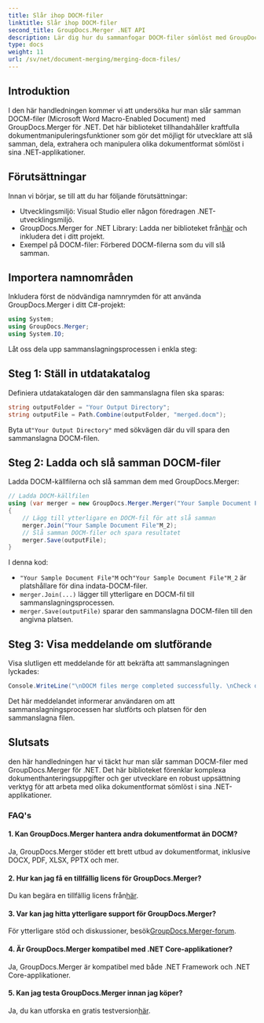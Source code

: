 ```yaml
---
title: Slår ihop DOCM-filer
linktitle: Slår ihop DOCM-filer
second_title: GroupDocs.Merger .NET API
description: Lär dig hur du sammanfogar DOCM-filer sömlöst med GroupDocs.Merger för .NET. Enkel och effektiv dokumenthantering för .NET-applikationer.
type: docs
weight: 11
url: /sv/net/document-merging/merging-docm-files/
---
```

## Introduktion
I den här handledningen kommer vi att undersöka hur man slår samman DOCM-filer (Microsoft Word Macro-Enabled Document) med GroupDocs.Merger för .NET. Det här biblioteket tillhandahåller kraftfulla dokumentmanipuleringsfunktioner som gör det möjligt för utvecklare att slå samman, dela, extrahera och manipulera olika dokumentformat sömlöst i sina .NET-applikationer.
## Förutsättningar
Innan vi börjar, se till att du har följande förutsättningar:
- Utvecklingsmiljö: Visual Studio eller någon föredragen .NET-utvecklingsmiljö.
-  GroupDocs.Merger for .NET Library: Ladda ner biblioteket från[här](https://releases.groupdocs.com/merger/net/) och inkludera det i ditt projekt.
- Exempel på DOCM-filer: Förbered DOCM-filerna som du vill slå samman.
  

## Importera namnområden
Inkludera först de nödvändiga namnrymden för att använda GroupDocs.Merger i ditt C#-projekt:
```csharp
using System; 
using GroupDocs.Merger;
using System.IO;
```

Låt oss dela upp sammanslagningsprocessen i enkla steg:
## Steg 1: Ställ in utdatakatalog
Definiera utdatakatalogen där den sammanslagna filen ska sparas:
```csharp
string outputFolder = "Your Output Directory";
string outputFile = Path.Combine(outputFolder, "merged.docm");
```
 Byta ut`"Your Output Directory"` med sökvägen där du vill spara den sammanslagna DOCM-filen.
## Steg 2: Ladda och slå samman DOCM-filer
Ladda DOCM-källfilerna och slå samman dem med GroupDocs.Merger:
```csharp
// Ladda DOCM-källfilen
using (var merger = new GroupDocs.Merger.Merger("Your Sample Document File"M))
{
    // Lägg till ytterligare en DOCM-fil för att slå samman
    merger.Join("Your Sample Document File"M_2);
    // Slå samman DOCM-filer och spara resultatet
    merger.Save(outputFile);
}
```
I denna kod:
- `"Your Sample Document File"M` och`"Your Sample Document File"M_2` är platshållare för dina indata-DOCM-filer.
- `merger.Join(...)` lägger till ytterligare en DOCM-fil till sammanslagningsprocessen.
- `merger.Save(outputFile)` sparar den sammanslagna DOCM-filen till den angivna platsen.
## Steg 3: Visa meddelande om slutförande
Visa slutligen ett meddelande för att bekräfta att sammanslagningen lyckades:
```csharp
Console.WriteLine("\nDOCM files merge completed successfully. \nCheck output in {0}", outputFolder);
```
Det här meddelandet informerar användaren om att sammanslagningsprocessen har slutförts och platsen för den sammanslagna filen.

## Slutsats
den här handledningen har vi täckt hur man slår samman DOCM-filer med GroupDocs.Merger för .NET. Det här biblioteket förenklar komplexa dokumenthanteringsuppgifter och ger utvecklare en robust uppsättning verktyg för att arbeta med olika dokumentformat sömlöst i sina .NET-applikationer.

### FAQ's
#### 1. Kan GroupDocs.Merger hantera andra dokumentformat än DOCM?
Ja, GroupDocs.Merger stöder ett brett utbud av dokumentformat, inklusive DOCX, PDF, XLSX, PPTX och mer.
#### 2. Hur kan jag få en tillfällig licens för GroupDocs.Merger?
 Du kan begära en tillfällig licens från[här](https://purchase.groupdocs.com/temporary-license/).
#### 3. Var kan jag hitta ytterligare support för GroupDocs.Merger?
 För ytterligare stöd och diskussioner, besök[GroupDocs.Merger-forum](https://forum.groupdocs.com/c/merger/32).
#### 4. Är GroupDocs.Merger kompatibel med .NET Core-applikationer?
Ja, GroupDocs.Merger är kompatibel med både .NET Framework och .NET Core-applikationer.
#### 5. Kan jag testa GroupDocs.Merger innan jag köper?
 Ja, du kan utforska en gratis testversion[här](https://releases.groupdocs.com/).